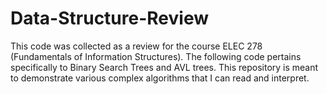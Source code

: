 # Data-Structure-Review
This code was collected as a review for the course ELEC 278 (Fundamentals of Information Structures). The following code pertains specifically to Binary Search Trees and AVL trees. This repository is meant to demonstrate various complex algorithms that I can read and interpret.  
